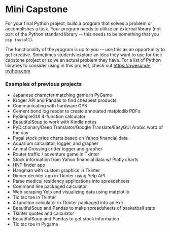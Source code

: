 # Mini Capstone

For your final Python project, build a program that solves a problem or accomplishes a task. Your program needs to utilize an external library (not part of the Python standard library -- this needs to be something that you `pip install`).  

The functionality of the program is up to you -- use this as an opportunity to get creative. Sometimes students explore an idea they want to use for their capstone project or solve an actual problem they have. For a list of Python libraries to consider using in this project, check out https://awesome-python.com

### Examples of previous projects

- Japanese character matching game in PyGame
- Kroger API and Pandas to find cheapest products
- Communicating with hardware GPS
- Cement bond log reader to create annotated matplotlib PDFs
- PySimpleGUI 4-function calculator
- BeautifulSoup to work with Kindle notes
- PyDictionary/Deep Translator/Google Translate/EasyGUI Arabic word of the day
- Pygal stock price charts based on Yahoo financial data
- Aquarium calculator, logger, and grapher
- Animal Crossing critter logger and grapher
- Router traffic / adventure game in Tkinter
- Stock information from Yahoo financial data w/ Plotly charts
- HNT finder app
- Hangman with custom graphics in Tkinter
- Dinner decider app in Tkinter using Yelp API
- Parse medical residency applications into spreadsheets
- Command line packaged calculator
- Web scraping Yelp and visualizing data using matplotlib
- Tic tac toe in Tkinter
- 4 function calculator in Tkinter packaged into an exe
- BeautifulSoup and Pandas to make spreadsheets of basketball stats
- Tkinter quotes and calculator
- BeautifulSoup and Pandas to get stock information
- Tic tac toe in Pygame
